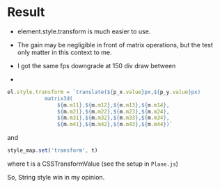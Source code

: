 
# Result

- element.style.transform is much easier to use.

- The gain may be negligible in front of matrix operations, but the test only matter in this context to me.

- I got the same fps downgrade at 150 div draw between
- 
```js
el.style.transform = `translate(${p_x.value}px,${p_y.value}px)
            matrix3d(
                ${m.m11},${m.m12},${m.m13},${m.m14},
                ${m.m21},${m.m22},${m.m23},${m.m24},
                ${m.m31},${m.m32},${m.m33},${m.m34},
                ${m.m41},${m.m42},${m.m43},${m.m44})`
```

and 

```js
style_map.set('transform', t)
```
where t is a CSSTransformValue (see the setup in `Plane.js`)

So, String style win in my opinion.
